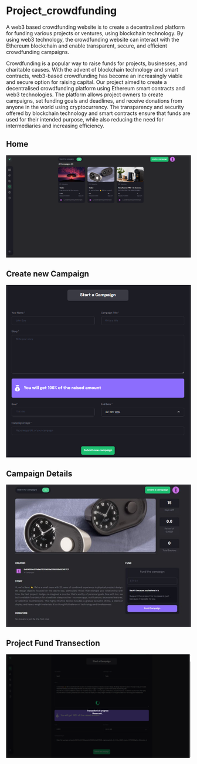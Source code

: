 # Project_crowdfunding
A web3 based crowdfunding website is to create a decentralized platform for funding various projects or ventures, using blockchain technology. By using web3 technology, the crowdfunding website can interact with the Ethereum blockchain and enable transparent, secure, and efficient crowdfunding campaigns.​

Crowdfunding is a popular way to raise funds for projects, businesses, and charitable causes. With the advent of blockchain technology and smart contracts, web3-based crowdfunding has become an increasingly viable and secure option for raising capital. Our project aimed to create a decentralised crowdfunding platform using Ethereum smart contracts and web3 technologies. The platform allows project owners to create campaigns, set funding goals and deadlines, and receive donations from anyone in the world using cryptocurrency. The transparency and security offered by blockchain technology and smart contracts ensure that funds are used for their intended purpose, while also reducing the need for intermediaries and increasing efficiency.

## Home
![alt text](https://github.com/shrey9393/Project_crowdfunding/blob/main/images/Picture1.png)

## Create new Campaign
![alt text](https://github.com/shrey9393/Project_crowdfunding/blob/main/images/Picture2.png)

## Campaign Details
![alt text](https://github.com/shrey9393/Project_crowdfunding/blob/main/images/Picture3.png)

## Project Fund Transection 
![alt text](https://github.com/shrey9393/Project_crowdfunding/blob/main/images/Picture4.png)


